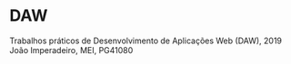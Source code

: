 # DAW
Trabalhos práticos de Desenvolvimento de Aplicações Web (DAW), 2019
João Imperadeiro, MEI, PG41080

